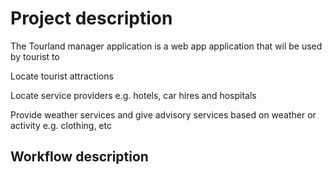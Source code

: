 # Project description

The Tourland manager application is a web app application that wil be used by tourist to

  Locate tourist attractions

  Locate service providers e.g. hotels, car hires and hospitals

  Provide weather services and give advisory services based on weather or activity e.g. clothing, etc


## Workflow description




## 
